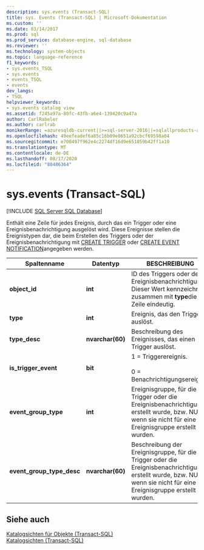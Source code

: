 ```yaml
---
description: sys.events (Transact-SQL)
title: sys. Events (Transact-SQL) | Microsoft-Dokumentation
ms.custom: ''
ms.date: 03/14/2017
ms.prod: sql
ms.prod_service: database-engine, sql-database
ms.reviewer: ''
ms.technology: system-objects
ms.topic: language-reference
f1_keywords:
- sys.events_TSQL
- sys.events
- events_TSQL
- events
dev_langs:
- TSQL
helpviewer_keywords:
- sys.events catalog view
ms.assetid: f245a97a-80fc-43fb-a6e4-139420c9a47a
author: CarlRabeler
ms.author: carlrab
monikerRange: =azuresqldb-current||>=sql-server-2016||=sqlallproducts-allversions||>=sql-server-linux-2017||=azuresqldb-mi-current
ms.openlocfilehash: 49eefeadef6a85c16b09e0651a92cbcf69598a04
ms.sourcegitcommit: e700497f962e4c2274df16d9e651059b42ff1a10
ms.translationtype: MT
ms.contentlocale: de-DE
ms.lasthandoff: 08/17/2020
ms.locfileid: "88486364"
---
```

# <a name="sysevents-transact-sql"></a>sys.events (Transact-SQL)
[!INCLUDE [SQL Server SQL Database](../../includes/applies-to-version/sql-asdb.md)]

  Enthält eine Zeile für jedes Ereignis, durch das ein Trigger oder eine Ereignisbenachrichtigung ausgelöst wird. Diese Ereignisse stellen die Ereignistypen dar, die beim Erstellen des Triggers oder der Ereignisbenachrichtigung mit [CREATE TRIGGER](../../t-sql/statements/create-trigger-transact-sql.md) oder [CREATE EVENT NOTIFICATION](../../t-sql/statements/create-event-notification-transact-sql.md)angegeben werden.  
  
|Spaltenname|Datentyp|BESCHREIBUNG|  
|-----------------|---------------|-----------------|  
|**object_id**|**int**|ID des Triggers oder der Ereignisbenachrichtigung. Dieser Wert kennzeichnet zusammen mit **type**die Zeile eindeutig.|  
|**type**|**int**|Ereignis, das den Trigger auslöst.|  
|**type_desc**|**nvarchar(60)**|Beschreibung des Ereignisses, das einen Trigger auslöst.|  
|**is_trigger_event**|**bit**|1 = Triggerereignis.<br /><br /> 0 = Benachrichtigungsereignis.|  
|**event_group_type**|**int**|Ereignisgruppe, für die der Trigger oder die Ereignisbenachrichtigung erstellt wurde, bzw. NULL, wenn sie nicht für eine Ereignisgruppe erstellt wurden.|  
|**event_group_type_desc**|**nvarchar(60)**|Beschreibung der Ereignisgruppe, für die der Trigger oder die Ereignisbenachrichtigung erstellt wurde, bzw. NULL, wenn sie nicht für eine Ereignisgruppe erstellt wurden.|  
  
## <a name="see-also"></a>Siehe auch  
 [Katalogsichten für Objekte &#40;Transact-SQL&#41;](../../relational-databases/system-catalog-views/object-catalog-views-transact-sql.md)   
 [Katalogsichten &#40;Transact-SQL&#41;](../../relational-databases/system-catalog-views/catalog-views-transact-sql.md)  
  
  
